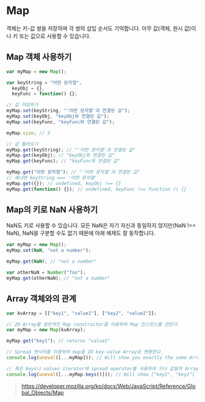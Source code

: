 # Map

객체는 키-값 쌍을 저장하며 각 쌍의 삽입 순서도 기억합니다. 아무 값(객체, 원시 값)이나 키 또는 값으로 사용할 수 있습니다.

## Map 객체 사용하기

```javascript
var myMap = new Map();

var keyString = "어떤 문자열",
  keyObj = {},
  keyFunc = function() {};

// 값 저장하기
myMap.set(keyString, "'어떤 문자열'과 연결된 값");
myMap.set(keyObj, "keyObj와 연결된 값");
myMap.set(keyFunc, "keyFunc와 연결된 값");

myMap.size; // 3

// 값 불러오기
myMap.get(keyString); // "'어떤 문자열'과 연결된 값"
myMap.get(keyObj); // "keyObj와 연결된 값"
myMap.get(keyFunc); // "keyFunc와 연결된 값"

myMap.get("어떤 문자열"); // "'어떤 문자열'과 연결된 값"
// 왜냐면 keyString === '어떤 문자열'
myMap.get({}); // undefined, keyObj !== {}
myMap.get(function() {}); // undefined, keyFunc !== function () {}
```

## Map의 키로 NaN 사용하기

NaN도 키로 사용할 수 있습니다. 모든 NaN은 자기 자신과 동일하지 않지만(NaN !== NaN), NaN을 구분할 수도 없기 때문에 아래 예제도 잘 동작합니다.

```javascript
var myMap = new Map();
myMap.set(NaN, "not a number");

myMap.get(NaN); // "not a number"

var otherNaN = Number("foo");
myMap.get(otherNaN); // "not a number"
```

## Array 객체와의 관계

```javascript
var kvArray = [["key1", "value1"], ["key2", "value2"]];

// 2D Array를 일반적인 Map constructor를 이용하여 Map 인스턴스를 만든다.
var myMap = new Map(kvArray);

myMap.get("key1"); // returns "value1"

// Spread 연사자를 이용하여 map을 2D key-value Array로 변환한다.
console.log(uneval([...myMap])); // Will show you exactly the same Array as kvArray

// 혹은 keys나 values iterator에 spread operator를 사용하여 키나 값들의 Array를 얻는다.
console.log(uneval([...myMap.keys()])); // Will show ["key1", "key2"]
```

> https://developer.mozilla.org/ko/docs/Web/JavaScript/Reference/Global_Objects/Map
